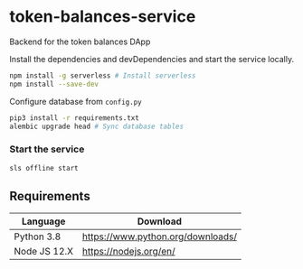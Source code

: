# token-balances-service

Backend for the token balances DApp

Install the dependencies and devDependencies and start the service locally.

```sh
npm install -g serverless # Install serverless
npm install --save-dev
```

Configure database from `config.py`

```sh
pip3 install -r requirements.txt
alembic upgrade head # Sync database tables
```

### Start the service

```sh
sls offline start
```

## Requirements

| Language     | Download                          |
| ------------ | --------------------------------- |
| Python 3.8   | https://www.python.org/downloads/ |
| Node JS 12.X | https://nodejs.org/en/            |

